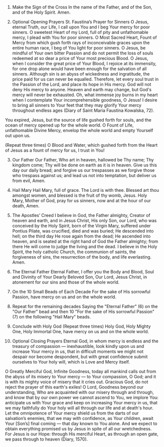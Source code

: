 1. Make the Sign of the Cross
   In the name of the Father, and of the Son, and of the Holy Spirit. Amen.

2. Optional Opening Prayers
   St. Faustina’s Prayer for Sinners
   O Jesus, eternal Truth, our Life, I call upon You and I beg Your mercy for poor sinners. O sweetest Heart of my Lord, full of pity and unfathomable mercy, I plead with You for poor sinners. O Most Sacred Heart, Fount of Mercy from which gush forth rays of inconceivable graces upon the entire human race, I beg of You light for poor sinners. O Jesus, be mindful of Your own bitter Passion and do not permit the loss of souls redeemed at so dear a price of Your most precious Blood. O Jesus, when I consider the great price of Your Blood, I rejoice at its immensity, for one drop alone would have been enough for the salvation of all sinners. Although sin is an abyss of wickedness and ingratitude, the price paid for us can never be equalled. Therefore, let every soul trust in the Passion of the Lord, and place its hope in His mercy. God will not deny His mercy to anyone. Heaven and earth may change, but God's mercy will never be exhausted. Oh, what immense joy burns in my heart when I contemplate Your incomprehensible goodness, O Jesus! I desire to bring all sinners to Your feet that they may glorify Your mercy throughout endless ages (Diary of Saint Maria Faustina Kowalska, 72).

You expired, Jesus, but the source of life gushed forth for souls, and the ocean of mercy opened up for the whole world. O Fount of Life, unfathomable Divine Mercy, envelop the whole world and empty Yourself out upon us.

(Repeat three times)
O Blood and Water, which gushed forth from the Heart of Jesus as a fount of mercy for us, I trust in You!

3. Our Father
   Our Father, Who art in heaven, hallowed be Thy name; Thy kingdom come; Thy will be done on earth as it is in heaven. Give us this day our daily bread; and forgive us our trespasses as we forgive those who trespass against us; and lead us not into temptation, but deliver us from evil, Amen.

4. Hail Mary
   Hail Mary, full of grace. The Lord is with thee. Blessed art thou amongst women, and blessed is the fruit of thy womb, Jesus. Holy Mary, Mother of God, pray for us sinners, now and at the hour of our death, Amen.

5. The Apostles’ Creed
   I believe in God, the Father almighty, Creator of heaven and earth, and in Jesus Christ, His only Son, our Lord, who was conceived by the Holy Spirit, born of the Virgin Mary, suffered under Pontius Pilate, was crucified, died and was buried; He descended into hell; on the third day He rose again from the dead; He ascended into heaven, and is seated at the right hand of God the Father almighty; from there He will come to judge the living and the dead. I believe in the Holy Spirit, the holy catholic Church, the communion of saints, the forgiveness of sins, the resurrection of the body, and life everlasting. Amen.

6. The Eternal Father
   Eternal Father, I offer you the Body and Blood, Soul and Divinity of Your Dearly Beloved Son, Our Lord, Jesus Christ, in atonement for our sins and those of the whole world.

7. On the 10 Small Beads of Each Decade
   For the sake of His sorrowful Passion, have mercy on us and on the whole world.

8. Repeat for the remaining decades
   Saying the "Eternal Father" (6) on the "Our Father" bead and then 10 "For the sake of His sorrowful Passion" (7) on the following "Hail Mary" beads.

9. Conclude with Holy God (Repeat three times)
   Holy God, Holy Mighty One, Holy Immortal One, have mercy on us and on the whole world.

10. Optional Closing Prayers
    Eternal God, in whom mercy is endless and the treasury of compassion — inexhaustible, look kindly upon us and increase Your mercy in us, that in difficult moments we might not despair nor become despondent, but with great confidence submit ourselves to Your holy will, which is Love and Mercy itself.

O Greatly Merciful God, Infinite Goodness, today all mankind calls out from the abyss of its misery to Your mercy — to Your compassion, O God; and it is with its mighty voice of misery that it cries out. Gracious God, do not reject the prayer of this earth's exiles! O Lord, Goodness beyond our understanding, Who are acquainted with our misery through and through, and know that by our own power we cannot ascend to You, we implore You: anticipate us with Your grace and keep on increasing Your mercy in us, that we may faithfully do Your holy will all through our life and at death's hour. Let the omnipotence of Your mercy shield us from the darts of our salvation’s enemies, that we may with confidence, as Your children, await Your [Son’s] final coming — that day known to You alone. And we expect to obtain everything promised us by Jesus in spite of all our wretchedness. For Jesus is our Hope: through His merciful Heart, as through an open gate, we pass through to heaven (Diary, 1570).
